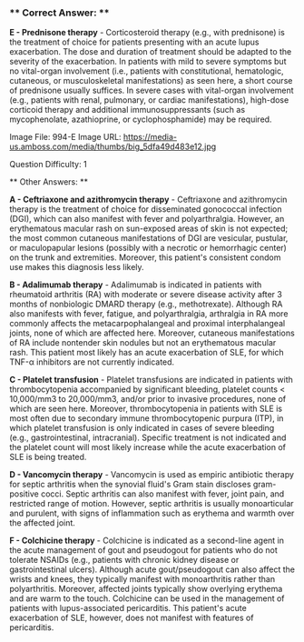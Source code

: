 ### ** Correct Answer: **

**E - Prednisone therapy** - Corticosteroid therapy (e.g., with prednisone) is the treatment of choice for patients presenting with an acute lupus exacerbation. The dose and duration of treatment should be adapted to the severity of the exacerbation. In patients with mild to severe symptoms but no vital-organ involvement (i.e., patients with constitutional, hematologic, cutaneous, or musculoskeletal manifestations) as seen here, a short course of prednisone usually suffices. In severe cases with vital-organ involvement (e.g., patients with renal, pulmonary, or cardiac manifestations), high-dose corticoid therapy and additional immunosuppressants (such as mycophenolate, azathioprine, or cyclophosphamide) may be required.

Image File: 994-E
Image URL: https://media-us.amboss.com/media/thumbs/big_5dfa49d483e12.jpg

Question Difficulty: 1

** Other Answers: **

**A - Ceftriaxone and azithromycin therapy** - Ceftriaxone and azithromycin therapy is the treatment of choice for disseminated gonococcal infection (DGI), which can also manifest with fever and polyarthralgia. However, an erythematous macular rash on sun-exposed areas of skin is not expected; the most common cutaneous manifestations of DGI are vesicular, pustular, or maculopapular lesions (possibly with a necrotic or hemorrhagic center) on the trunk and extremities. Moreover, this patient's consistent condom use makes this diagnosis less likely.

**B - Adalimumab therapy** - Adalimumab is indicated in patients with rheumatoid arthritis (RA) with moderate or severe disease activity after 3 months of nonbiologic DMARD therapy (e.g., methotrexate). Although RA also manifests with fever, fatigue, and polyarthralgia, arthralgia in RA more commonly affects the metacarpophalangeal and proximal interphalangeal joints, none of which are affected here. Moreover, cutaneous manifestations of RA include nontender skin nodules but not an erythematous macular rash. This patient most likely has an acute exacerbation of SLE, for which TNF-α inhibitors are not currently indicated.

**C - Platelet transfusion** - Platelet transfusions are indicated in patients with thrombocytopenia accompanied by significant bleeding, platelet counts < 10,000/mm3 to 20,000/mm3, and/or prior to invasive procedures, none of which are seen here. Moreover, thrombocytopenia in patients with SLE is most often due to secondary immune thrombocytopenic purpura (ITP), in which platelet transfusion is only indicated in cases of severe bleeding (e.g., gastrointestinal, intracranial). Specific treatment is not indicated and the platelet count will most likely increase while the acute exacerbation of SLE is being treated.

**D - Vancomycin therapy** - Vancomycin is used as empiric antibiotic therapy for septic arthritis when the synovial fluid's Gram stain discloses gram-positive cocci. Septic arthritis can also manifest with fever, joint pain, and restricted range of motion. However, septic arthritis is usually monoarticular and purulent, with signs of inflammation such as erythema and warmth over the affected joint.

**F - Colchicine therapy** - Colchicine is indicated as a second-line agent in the acute management of gout and pseudogout for patients who do not tolerate NSAIDs (e.g., patients with chronic kidney disease or gastrointestinal ulcers). Although acute gout/pseudogout can also affect the wrists and knees, they typically manifest with monoarthritis rather than polyarthritis. Moreover, affected joints typically show overlying erythema and are warm to the touch. Colchicine can be used in the management of patients with lupus-associated pericarditis. This patient's acute exacerbation of SLE, however, does not manifest with features of pericarditis.


